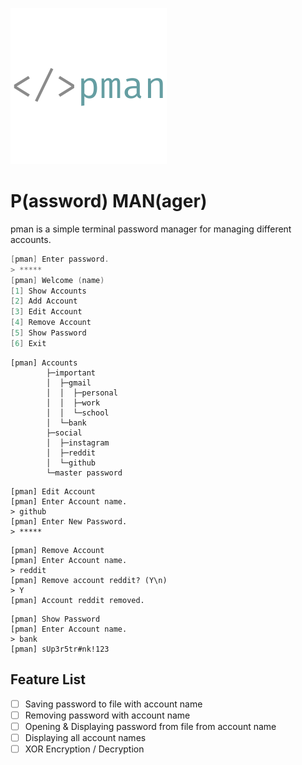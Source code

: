 ![pman logo](./logo/pman-logo.png)
# P(assword) MAN(ager)

pman is a simple terminal password manager for managing different accounts.

```C
[pman] Enter password.
> *****
[pman] Welcome (name)
[1] Show Accounts
[2] Add Account
[3] Edit Account
[4] Remove Account
[5] Show Password
[6] Exit
```

```
[pman] Accounts
        ├─important
        │  ├─gmail
        │  │  ├─personal
        │  │  ├─work
        │  │  └─school
        │  └─bank
        ├─social
        │  ├─instagram
        │  ├─reddit
        │  └─github
        └─master password
```

```
[pman] Edit Account
[pman] Enter Account name.
> github
[pman] Enter New Password.
> *****
```

```
[pman] Remove Account
[pman] Enter Account name.
> reddit
[pman] Remove account reddit? (Y\n)
> Y
[pman] Account reddit removed.
```

```
[pman] Show Password
[pman] Enter Account name.
> bank
[pman] sUp3r5tr#nk!123
```

## Feature List
- [ ] Saving password to file with account name
- [ ] Removing password with account name
- [ ] Opening & Displaying password from file from account name
- [ ] Displaying all account names
- [ ] XOR Encryption / Decryption
